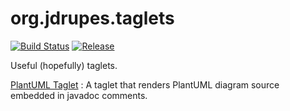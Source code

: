 org.jdrupes.taglets
===================

[![Build Status](https://travis-ci.org/mnlipp/jdrupes-taglets.svg?branch=master)](https://travis-ci.org/mnlipp/jdrupes-taglets)
[![Release](https://jitpack.io/v/mnlipp/jdrupes-taglets.svg)](https://jitpack.io/#mnlipp/jdrupes-taglets)

Useful (hopefully) taglets.

[PlantUML Taglet](https://mnlipp.github.io/jdrupes-taglets/javadoc/)
: A taglet that renders PlantUML diagram source embedded in javadoc comments.


